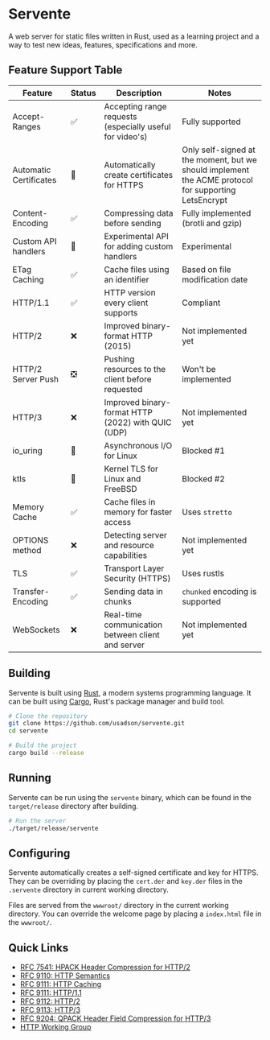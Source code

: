 # Servente
A web server for static files written in Rust, used as a learning project and a way to test new ideas, features, specifications and more.


## Feature Support Table
| Feature                   | Status | Description                                              | Notes                                 |
| ------------------------- | ------ | -------------------------------------------------------- | ------------------------------------- |
| Accept-Ranges             | ✅     | Accepting range requests (especially useful for video's) | Fully supported                       |
| Automatic Certificates    | 🤕     | Automatically create certificates for HTTPS              | Only self-signed at the moment, but we should implement the ACME protocol for supporting LetsEncrypt |
| Content-Encoding          | ✅     | Compressing data before sending                          | Fully implemented (brotli and gzip)   |
| Custom API handlers       | 🤕     | Experimental API for adding custom handlers              | Experimental                          |
| ETag Caching              | ✅     | Cache files using an identifier                          | Based on file modification date       |
| HTTP/1.1                  | ✅     | HTTP version every client supports                       | Compliant                             |
| HTTP/2                    | ❌     | Improved binary-format HTTP (2015)                       | Not implemented yet                   |
| HTTP/2 Server Push        | ❎     | Pushing resources to the client before requested         | Won't be implemented                  |
| HTTP/3                    | ❌     | Improved binary-format HTTP (2022) with QUIC (UDP)       | Not implemented yet                   |
| io_uring                  | 🚧     | Asynchronous I/O for Linux                               | Blocked #1                            |
| ktls                      | 🚧     | Kernel TLS for Linux and FreeBSD                         | Blocked #2                            |
| Memory Cache              | ✅     | Cache files in memory for faster access                  | Uses `stretto`                        |
| OPTIONS method            | ❌     | Detecting server and resource capabilities               | Not implemented yet                   |
| TLS                       | ✅     | Transport Layer Security (HTTPS)                         | Uses rustls                           |
| Transfer-Encoding         | ✅     | Sending data in chunks                                   | `chunked` encoding is supported       |
| WebSockets                | ❌     | Real-time communication between client and server        | Not implemented yet                   |


## Building
Servente is built using [Rust](https://www.rust-lang.org/), a modern systems
programming language. It can be built using [Cargo](https://doc.rust-lang.org/cargo/),
Rust's package manager and build tool.

```bash
# Clone the repository
git clone https://github.com/usadson/servente.git
cd servente

# Build the project
cargo build --release
```

## Running
Servente can be run using the `servente` binary, which can be found in the
`target/release` directory after building.

```bash
# Run the server
./target/release/servente
```

## Configuring
Servente automatically creates a self-signed certificate and key for HTTPS. They
can be overriding by placing the `cert.der` and `key.der` files in the `.servente`
directory in current working directory.

Files are served from the `wwwroot/` directory in the current working directory.
You can override the welcome page by placing a `index.html` file in the `wwwroot/`.

## Quick Links
* [RFC 7541: HPACK Header Compression for HTTP/2](https://httpwg.org/specs/rfc7541.html)
* [RFC 9110: HTTP Semantics](https://www.rfc-editor.org/rfc/rfc9110.html)
* [RFC 9111: HTTP Caching](https://www.rfc-editor.org/rfc/rfc9111.html)
* [RFC 9111: HTTP/1.1](https://www.rfc-editor.org/rfc/rfc9112.html)
* [RFC 9112: HTTP/2](https://www.rfc-editor.org/rfc/rfc9113.html)
* [RFC 9113: HTTP/3](https://www.rfc-editor.org/rfc/rfc9114.html)
* [RFC 9204: QPACK Header Field Compression for HTTP/3](https://httpwg.org/specs/rfc9204.html)
* [HTTP Working Group](https://httpwg.org/)
